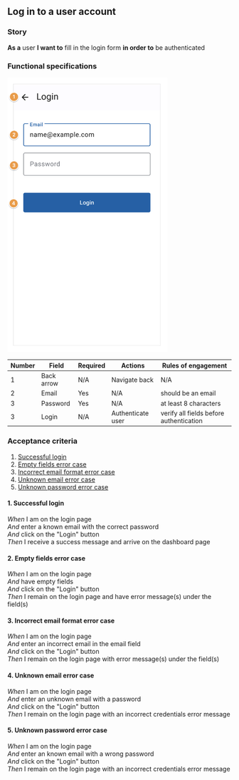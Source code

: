 ## Log in to a user account

### Story

**As a** user
**I want to** fill in the login form
**in order to** be authenticated

### Functional specifications

<p><img src="../assets/functional-specifications/login.png" alt="Auth portal" width="360px"/></p>

| Number | Field      | Required | Actions           | Rules of engagement                     |
| ------ | ---------- | -------- | ----------------- | --------------------------------------- |
| 1      | Back arrow | N/A      | Navigate back     | N/A                                     |
| 2      | Email      | Yes      | N/A               | should be an email                      |
| 3      | Password   | Yes      | N/A               | at least 8 characters                   |
| 3      | Login      | N/A      | Authenticate user | verify all fields before authentication |

### Acceptance criteria

1. [Successful login](#1-successful-login)
2. [Empty fields error case](#2-empty-fields-error-case)
3. [Incorrect email format error case](#3-incorrect-email-format-error-case)
4. [Unknown email error case](#4-unknown-email-error-case)
5. [Unknown password error case](#5-unknown-password-error-case)

#### 1. Successful login<br>

_When_ I am on the login page<br>
_And_ enter a known email with the correct password<br>
_And_ click on the "Login" button<br>
_Then_ I receive a success message and arrive on the dashboard page<br>

#### 2. Empty fields error case<br>

_When_ I am on the login page<br>
_And_ have empty fields<br>
_And_ click on the "Login" button<br>
_Then_ I remain on the login page and have error message(s) under the field(s)

#### 3. Incorrect email format error case<br>

_When_ I am on the login page<br>
_And_ enter an incorrect email in the email field<br>
_And_ click on the "Login" button<br>
_Then_ I remain on the login page with error message(s) under the field(s)

#### 4. Unknown email error case<br>

_When_ I am on the login page<br>
_And_ enter an unknown email with a password<br>
_And_ click on the "Login" button<br>
_Then_ I remain on the login page with an incorrect credentials error message

#### 5. Unknown password error case<br>

_When_ I am on the login page<br>
_And_ enter an known email with a wrong password<br>
_And_ click on the "Login" button<br>
_Then_ I remain on the login page with an incorrect credentials error message
